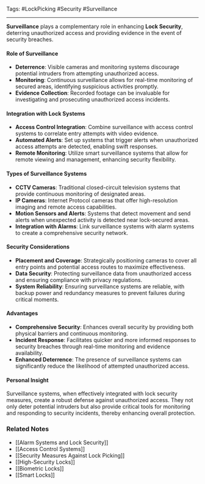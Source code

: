 Tags: #LockPicking #Security #Surveillance

---

**Surveillance** plays a complementary role in enhancing **Lock Security**, deterring unauthorized access and providing evidence in the event of security breaches.

#### **Role of Surveillance**

- **Deterrence**: Visible cameras and monitoring systems discourage potential intruders from attempting unauthorized access.
- **Monitoring**: Continuous surveillance allows for real-time monitoring of secured areas, identifying suspicious activities promptly.
- **Evidence Collection**: Recorded footage can be invaluable for investigating and prosecuting unauthorized access incidents.

#### **Integration with Lock Systems**

- **Access Control Integration**: Combine surveillance with access control systems to correlate entry attempts with video evidence.
- **Automated Alerts**: Set up systems that trigger alerts when unauthorized access attempts are detected, enabling swift responses.
- **Remote Monitoring**: Utilize smart surveillance systems that allow for remote viewing and management, enhancing security flexibility.

#### **Types of Surveillance Systems**

- **CCTV Cameras**: Traditional closed-circuit television systems that provide continuous monitoring of designated areas.
- **IP Cameras**: Internet Protocol cameras that offer high-resolution imaging and remote access capabilities.
- **Motion Sensors and Alerts**: Systems that detect movement and send alerts when unexpected activity is detected near lock-secured areas.
- **Integration with Alarms**: Link surveillance systems with alarm systems to create a comprehensive security network.

#### **Security Considerations**

- **Placement and Coverage**: Strategically positioning cameras to cover all entry points and potential access routes to maximize effectiveness.
- **Data Security**: Protecting surveillance data from unauthorized access and ensuring compliance with privacy regulations.
- **System Reliability**: Ensuring surveillance systems are reliable, with backup power and redundancy measures to prevent failures during critical moments.

#### **Advantages**

- **Comprehensive Security**: Enhances overall security by providing both physical barriers and continuous monitoring.
- **Incident Response**: Facilitates quicker and more informed responses to security breaches through real-time monitoring and evidence availability.
- **Enhanced Deterrence**: The presence of surveillance systems can significantly reduce the likelihood of attempted unauthorized access.

#### **Personal Insight**

Surveillance systems, when effectively integrated with lock security measures, create a robust defense against unauthorized access. They not only deter potential intruders but also provide critical tools for monitoring and responding to security incidents, thereby enhancing overall protection.

### **Related Notes**

- [[Alarm Systems and Lock Security]]
- [[Access Control Systems]]
- [[Security Measures Against Lock Picking]]
- [[High-Security Locks]]
- [[Biometric Locks]]
- [[Smart Locks]]